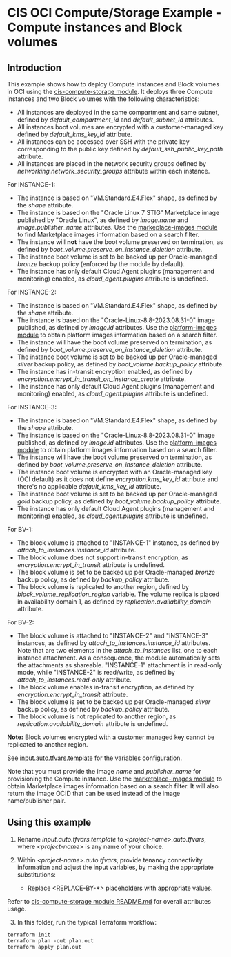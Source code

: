 # CIS OCI Compute/Storage Example - Compute instances and Block volumes

## Introduction
This example shows how to deploy Compute instances and Block volumes in OCI using the [cis-compute-storage module](../../). It deploys three Compute instances and two Block volumes with the following characteristics:
- All instances are deployed in the same compartment and same subnet, defined by *default_compartment_id* and *default_subnet_id* attributes.
- All instances boot volumes are encrypted with a customer-managed key defined by *default_kms_key_id* attribute.
- All instances can be accessed over SSH with the private key corresponding to the public key defined by *default_ssh_public_key_path* attribute.
- All instances are placed in the network security groups defined by *networking.network_security_groups* attribute within each instance.

For INSTANCE-1:
- The instance is based on "VM.Standard.E4.Flex" shape, as defined by the *shape* attribute.
- The instance is based on the "Oracle Linux 7 STIG" Marketplace image published by "Oracle Linux", as defined by *image.name* and *image.publisher_name* attributes. Use the [markeplace-images module](../../../marketplace-images/) to find Marketplace images information based on a search filter.
- The instance will **not** have the boot volume preserved on termination, as defined by *boot_volume.preserve_on_instance_deletion* attribute.
- The instance boot volume is set to be backed up per Oracle-managed *bronze* backup policy (enforced by the module by default).
- The instance has only default Cloud Agent plugins (management and monitoring) enabled, as *cloud_agent.plugins* attribute is undefined.

For INSTANCE-2:
- The instance is based on "VM.Standard.E4.Flex" shape, as defined by the *shape* attribute.
- The instance is based on the "Oracle-Linux-8.8-2023.08.31-0" image published, as defined by *image.id* attributes. Use the [platform-images module](../../../platform-images/) to obtain platform images information based on a search filter.
- The instance will have the boot volume preserved on termination, as defined by *boot_volume.preserve_on_instance_deletion* attribute.
- The instance boot volume is set to be backed up per Oracle-managed *silver* backup policy, as defined by *boot_volume.backup_policy* attribute.
- The instance has in-transit encryption enabled, as defined by *encryption.encrypt_in_transit_on_instance_create* attribute.
- The instance has only default Cloud Agent plugins (management and monitoring) enabled, as *cloud_agent.plugins* attribute is undefined.

For INSTANCE-3:
- The instance is based on "VM.Standard.E4.Flex" shape, as defined by the *shape* attribute.
- The instance is based on the "Oracle-Linux-8.8-2023.08.31-0" image published, as defined by *image.id* attributes. Use the [platform-images module](../../../platform-images/) to obtain platform images information based on a search filter.
- The instance will have the boot volume preserved on termination, as defined by *boot_volume.preserve_on_instance_deletion* attribute.
- The instance boot volume is encrypted with an Oracle-managed key (OCI default) as it does not define *encryption.kms_key_id* attribute and there's no applicable *default_kms_key_id* attribute.
- The instance boot volume is set to be backed up per Oracle-managed *gold* backup policy, as defined by *boot_volume.backup_policy* attribute.
- The instance has only default Cloud Agent plugins (management and monitoring) enabled, as *cloud_agent.plugins* attribute is undefined.

For BV-1:
- The block volume is attached to "INSTANCE-1" instance, as defined by *attach_to_instances.instance_id* attribute.
- The block volume does not support in-transit encryption, as *encryption.encrypt_in_transit* attribute is undefined.
- The block volume is set to be backed up per Oracle-managed *bronze* backup policy, as defined by *backup_policy* attribute.
- The block volume is replicated to another region, defined by *block_volume_replication_region* variable. The volume replica is placed in availability domain 1, as defined by *replication.availability_domain* attribute.

For BV-2:
- The block volume is attached to "INSTANCE-2" and "INSTANCE-3" instances, as defined by *attach_to_instances.instance_id* attributes. Note that are two elements in the *attach_to_instances* list, one to each instance attachment. As a consequence, the module automatically sets the attachments as shareable. "INSTANCE-1" attachment is in read-only mode, while "INSTANCE-2" is read/write, as defined by *attach_to_instances.read-only* attribute.
- The block volume enables in-transit encryption, as defined by *encryption.encrypt_in_transit* attribute.
- The block volume is set to be backed up per Oracle-managed *silver* backup policy, as defined by *backup_policy* attribute.
- The block volume is not replicated to another region, as *replication.availability_domain* attribute is undefined.

**Note:** Block volumes encrypted with a customer managed key cannot be replicated to another region.

See [input.auto.tfvars.template](./input.auto.tfvars.template) for the variables configuration.

Note that you must provide the image *name* and *publisher_name* for provisioning the Compute instance. Use the [marketplace-images module](../../../marketplace-images/) to obtain Marketplace images information based on a search filter. It will also return the image OCID that can be used instead of the image name/publisher pair.

## Using this example
1. Rename *input.auto.tfvars.template* to *\<project-name\>.auto.tfvars*, where *\<project-name\>* is any name of your choice.

2. Within *\<project-name\>.auto.tfvars*, provide tenancy connectivity information and adjust the input variables, by making the appropriate substitutions:
   - Replace \<REPLACE-BY-\*\> placeholders with appropriate values. 
   
Refer to [cis-compute-storage module README.md](../../README.md) for overall attributes usage.

3. In this folder, run the typical Terraform workflow:
```
terraform init
terraform plan -out plan.out
terraform apply plan.out
```